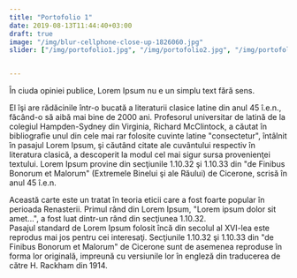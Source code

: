 ```yaml
---
title: "Portofolio 1"
date: 2019-08-13T11:44:40+03:00
draft: true
image: "/img/blur-cellphone-close-up-1826060.jpg"
slider: ["/img/portofolio1.jpg", "/img/portofolio2.jpg", "/img/portofolio3.jpg", "/img/portofolio4.jpg"]


---
```

În ciuda opiniei publice, Lorem Ipsum nu e un simplu text fără sens.
<!--more-->

El îşi are rădăcinile într-o bucată a literaturii clasice latine din anul 45 î.e.n., făcând-o să aibă mai bine de 2000 ani. Profesorul universitar de latină de la colegiul Hampden-Sydney din Virginia, Richard McClintock, a căutat în bibliografie unul din cele mai rar folosite cuvinte latine "consectetur", întâlnit în pasajul Lorem Ipsum, şi căutând citate ale cuvântului respectiv în literatura clasică, a descoperit la modul cel mai sigur sursa provenienţei textului. Lorem Ipsum provine din secţiunile 1.10.32 şi 1.10.33 din "de Finibus Bonorum et Malorum" (Extremele Binelui şi ale Răului) de Cicerone, scrisă în anul 45 î.e.n.

Această carte este un tratat în teoria eticii care a fost foarte popular în perioada Renasterii. Primul rând din Lorem Ipsum, "Lorem ipsum dolor sit amet...", a fost luat dintr-un rând din secţiunea 1.10.32.    
Pasajul standard de Lorem Ipsum folosit încă din secolul al XVI-lea este reprodus mai jos pentru cei interesaţi. Secţiunile 1.10.32 şi 1.10.33 din "de Finibus Bonorum et Malorum" de Cicerone sunt de asemenea reproduse în forma lor originală, impreună cu versiunile lor în engleză din traducerea de către H. Rackham din 1914.
